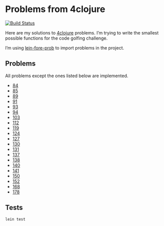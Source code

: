 # Problems from 4clojure

[![Build Status](https://travis-ci.org/bfontaine/probs-from-4clj.png)](https://travis-ci.org/bfontaine/probs-from-4clj)
<!--
[![Coverage Status](https://coveralls.io/repos/bfontaine/probs-from-4clj/badge.png)](https://coveralls.io/r/bfontaine/probs-from-4clj)
-->

Here are my solutions to [4clojure][] problems. I’m trying to write the
smallest possible functions for the code golfing challenge.

I’m using [lein-fore-prob][] to import problems in the project.

[4clojure]: http://www.4clojure.com/
[lein-fore-prob]: https://github.com/bfontaine/lein-fore-prob

## Problems

All problems except the ones listed below are implemented.

* [84](http://www.4clojure.com/problem/84)
* [85](http://www.4clojure.com/problem/85)
* [89](http://www.4clojure.com/problem/89)
* [91](http://www.4clojure.com/problem/91)
* [93](http://www.4clojure.com/problem/93)
* [94](http://www.4clojure.com/problem/94)
* [103](http://www.4clojure.com/problem/103)
* [112](http://www.4clojure.com/problem/112)
* [119](http://www.4clojure.com/problem/119)
* [124](http://www.4clojure.com/problem/124)
* [127](http://www.4clojure.com/problem/127)
* [130](http://www.4clojure.com/problem/130)
* [131](http://www.4clojure.com/problem/131)
* [137](http://www.4clojure.com/problem/137)
* [138](http://www.4clojure.com/problem/138)
* [140](http://www.4clojure.com/problem/140)
* [141](http://www.4clojure.com/problem/141)
* [150](http://www.4clojure.com/problem/150)
* [152](http://www.4clojure.com/problem/152)
* [168](http://www.4clojure.com/problem/168)
* [178](http://www.4clojure.com/problem/178)

## Tests

```
lein test
```
